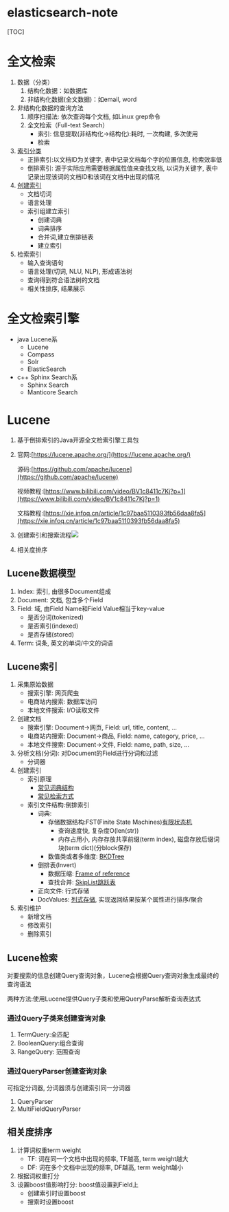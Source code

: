 # elasticsearch-note
[TOC]
# 全文检索
1. 数据（分类）
    1. 结构化数据：如数据库
    2. 非结构化数据(全文数据)：如email, word
2. 非结构化数据的查询方法
    1. 顺序扫描法: 依次查询每个文档, 如Linux grep命令
    2. 全文检索（Full-text Search）
       * 索引: 信息提取(非结构化->结构化):耗时, 一次构建, 多次使用
       * 检索
3. [索引分类](https://www.infoq.cn/article/3ldzr5clsxq4lwlcc97u)
    * 正排索引:以文档ID为关键字, 表中记录文档每个字的位置信息, 检索效率低
    * 倒排索引: 源于实际应用需要根据属性值来查找文档, 以词为关键字, 表中记录出现该词的文档ID和该词在文档中出现的情况
4. [创建索引](https://juejin.cn/post/6844903697642848263)
    * 文档切词
    * 语言处理
    * 索引组建立索引
        - 创建词典
        - 词典排序
        - 合并词,建立倒排链表
        - 建立索引
5. 检索索引
    * 输入查询语句
    * 语言处理(切词, NLU, NLP), 形成语法树
    * 查询得到符合语法树的文档
    * 相关性排序, 结果展示

# 全文检索引擎

* java Lucene系
    - Lucene
    - Compass
    - Solr
    - ElasticSearch
* c++ Sphinx Search系
    - Sphinx Search
    - Manticore Search

# Lucene
1. 基于倒排索引的Java开源全文检索引擎工具包
2. 官网:[https://lucene.apache.org/](https://lucene.apache.org/)

   源码:[https://github.com/apache/lucene](https://github.com/apache/lucene)

   视频教程:[https://www.bilibili.com/video/BV1c8411c7Kj?p=1](https://www.bilibili.com/video/BV1c8411c7Kj?p=1)

   文档教程:[https://xie.infoq.cn/article/1c97baa5110393fb56daa8fa5](https://xie.infoq.cn/article/1c97baa5110393fb56daa8fa5)
4. 创建索引和搜索流程![](https://static001.geekbang.org/infoq/d2/d2a974af0b9bfcdc9ef8d7dddfb5d26e.png)
5. 相关度排序

## Lucene数据模型
1. Index: 索引, 由很多Document组成
2. Document: 文档, 包含多个Field
3. Field: 域, 由Field Name和Field Value相当于key-value
    * 是否分词(tokenized)
    * 是否索引(indexed)
    * 是否存储(stored)
4. Term: 词条, 英文的单词/中文的词语

## Lucene索引
1. 采集原始数据
    * 搜索引擎: 网页爬虫
    * 电商站内搜索: 数据库访问
    * 本地文件搜索: I/O读取文件
2. 创建文档
    * 搜索引擎: Document->网页, Field: url, title, content, ...
    * 电商站内搜索: Document->商品, Field: name, category, price, ...
    * 本地文件搜索: Document->文件, Field: name, path, size, ...
3. 分析文档(分词): 对Document的Field进行分词和过滤
    * 分词器
4. 创建索引
    * 索引原理
       + [常见词典结构](https://www.cnblogs.com/sessionbest/articles/8689030.html)
       + [常见检索方式](https://dunwu.github.io/waterdrop/pages/346350/#%E7%BA%BF%E6%80%A7%E7%BB%93%E6%9E%84%E6%A3%80%E7%B4%A2)
    * 索引文件结构:倒排索引
        + 词典:
            + 存储数据结构:FST(Finite State Machines)[有限状态机](https://www.cnblogs.com/tech-lee/p/15225276.html)
               - 查询速度快, 复杂度O(len(str))
               - 内存占用小, 内存存放共享前缀(term index), 磁盘存放后缀词块(term dict)(分block保存)
            + 数值类或者多维度: [BKDTree](https://developer.aliyun.com/article/581877)
        + 倒排表(Invert)
           - 数据压缩: [Frame of reference](https://www.cnblogs.com/tech-lee/p/15225276.html)
           - 查找合并: [SkipList跳跃表](https://developer.aliyun.com/article/581877)
        + 正向文件: 行式存储
        + DocValues: [列式存储](https://www.cnblogs.com/sessionbest/articles/8689030.html), 实现返回结果按某个属性进行排序/聚合
5. 索引维护
    * 新增文档
    * 修改索引
    * 删除索引
## Lucene检索
对要搜索的信息创建Query查询对象，Lucene会根据Query查询对象生成最终的查询语法

两种方法:使用Lucene提供Query子类和使用QueryParse解析查询表达式

### 通过Query子类来创建查询对象
1. TermQuery:全匹配
2. BooleanQuery:组合查询
3. RangeQuery: 范围查询

### 通过QueryParser创建查询对象
可指定分词器, 分词器须与创建索引同一分词器
1. QueryParser
2. MultiFieldQueryParser

## 相关度排序
1. 计算词权重term weight
    * TF: 词在同一个文档中出现的频率, TF越高, term weight越大
    * DF: 词在多个文档中出现的频率, DF越高, term weight越小
2. 根据词权重打分
3. 设置boost值影响打分: boost值设置到Field上
    * 创建索引时设置boost
    * 搜索时设置boost
